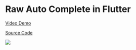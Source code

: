 # Raw Auto Complete in Flutter

[Video Demo](https://youtu.be/m2MiGGO5Wig)

[Source Code](../source/raw-auto-complete-in-flutter.dart)

![](../images/raw-auto-complete-in-flutter.jpg)
